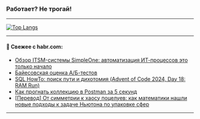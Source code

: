 ### Работает? Не трогай!

---
<!--
#### 🛠️ Technical stack:

![Java](https://img.shields.io/badge/Java-informational?logo=Oracle&style=flat&logoColor=white&color=FF4500)
![Kotlin](https://img.shields.io/badge/Kotlin-informational?logo=Kotlin&style=flat&logoColor=white&color=774D97)
![TS](https://img.shields.io/badge/TypeScript-informational?logo=typeScript&style=flat&logoColor=black&color=017acc)
![Python](https://img.shields.io/badge/Python-informational?logo=Python&style=flat&logoColor=black&color=ffdd54) <br>
![Spring](https://img.shields.io/badge/Spring-informational?logo=Spring&style=flat&logoColor=white&color=6DB33F) 
![SpringBoot](https://img.shields.io/badge/SpringBoot-informational?logo=SpringBoot&style=flat&logoColor=white&color=6DB33F)
![Nest](https://img.shields.io/badge/NestJS-informational?logo=NestJS&style=flat&logoColor=white&color=E0234E) 
![NodeJS](https://img.shields.io/badge/NodeJS-informational?logo=node.js&style=flat&logoColor=white&color=70A760)<br>
![PostgreSQL](https://img.shields.io/badge/PostgreSQL-informational?logo=PostgreSQL&style=flat&logoColor=white&color=DAA520)
![MongoDB](https://img.shields.io/badge/MongoDB-informational?logo=MongoDB&style=flat&logoColor=white&color=870000)
![Apache](https://img.shields.io/badge/Apache-informational?logo=apache&style=flat&logoColor=white&color=f74e28)

___ 
-->

<!--- #### 🛠️ : --->

[![Top Langs](https://github-readme-stats-82jvfl3w3-advtsettinggmailcoms-projects.vercel.app/api/top-langs/?username=zloylis&langs_count=10&hide_title=true&title_color=e6edf3&size_weight=0.5&count_weight=0.5&layout=compact&hide_progress=true&hide_border=true&theme=dracula)](https://github.com/zloylis)

<!---


####  :octocat:&nbsp;&nbsp; Статистика:

![GitHub stats](https://github-readme-stats-u2qms2cxw-advtsettinggmailcoms-projects.vercel.app/api?username=zloylis&show_icons=true&hide_border=true&theme=dracula&title_color=e6edf3&include_all_commits=true&count_private=true&hide_rank=false&hide_title=true&rank_icon=github)
-->
---

#### 💬 Свежее с habr.com:

<!-- BLOG-POST-LIST:START -->
- [Обзор ITSM-системы SimpleOne: автоматизация ИТ-процессов это только начало](https://habr.com/ru/companies/simpleone/articles/885956/?utm_source=habrahabr&utm_medium=rss&utm_campaign=885956)
- [Байесовская оценка А/Б-тестов](https://habr.com/ru/articles/885936/?utm_source=habrahabr&utm_medium=rss&utm_campaign=885936)
- [SQL HowTo: поиск пути и дихотомия &lpar;Advent of Code 2024, Day 18: RAM Run&rpar;](https://habr.com/ru/companies/tensor/articles/885882/?utm_source=habrahabr&utm_medium=rss&utm_campaign=885882)
- [Как прогнать коллекцию в Postman за 5 секунд](https://habr.com/ru/companies/alfa/articles/883230/?utm_source=habrahabr&utm_medium=rss&utm_campaign=883230)
- [[Перевод] От симметрии к хаосу поцелуев: как математики нашли новые подходы к задаче Ньютона по упаковке сфер](https://habr.com/ru/articles/885914/?utm_source=habrahabr&utm_medium=rss&utm_campaign=885914)
<!-- BLOG-POST-LIST:END -->

---
